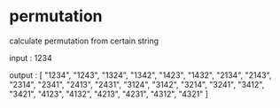 # permutation
calculate permutation from certain string

input : <string> 1234
  
output : 
  [
    "1234", "1243", "1324", 
    "1342", "1423", "1432", 
    "2134", "2143", "2314", 
    "2341", "2413", "2431", 
    "3124", "3142", "3214", 
    "3241", "3412", "3421", 
    "4123", "4132", "4213", 
    "4231", "4312", "4321"
  ]
